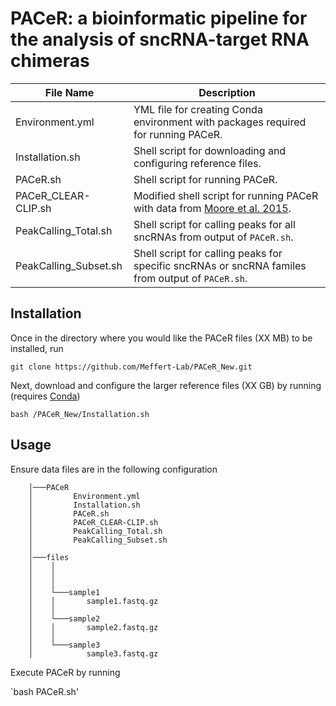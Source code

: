 # PACeR: a bioinformatic pipeline for the analysis of sncRNA-target RNA chimeras

| File Name                     | Description |
| ------------ | ------------ |
| Environment.yml   | YML file for creating Conda environment with packages required for running PACeR.        |
| Installation.sh      | Shell script for downloading and configuring reference files.        |
| PACeR.sh      | Shell script for running PACeR.        |
| PACeR_CLEAR-CLIP.sh      | Modified shell script for running PACeR with data from [Moore et al. 2015](https://www.nature.com/articles/ncomms9864).        |
| PeakCalling_Total.sh      | Shell script for calling peaks for all sncRNAs from output of `PACeR.sh`.        |
| PeakCalling_Subset.sh      | Shell script for calling peaks for specific sncRNAs or sncRNA familes from output of `PACeR.sh`.        |

## Installation

Once in the directory where you would like the PACeR files (XX MB) to be installed, run 

    git clone https://github.com/Meffert-Lab/PACeR_New.git

Next, download and configure the larger reference files (XX GB) by running (requires [Conda](https://docs.conda.io/projects/conda/en/latest/user-guide/install/index.html))

`bash /PACeR_New/Installation.sh`

## Usage

Ensure data files are in the following configuration

        │───PACeR
        │         Environment.yml
        │         Installation.sh
        │         PACeR.sh
        │         PACeR_CLEAR-CLIP.sh
        │         PeakCalling_Total.sh
        │         PeakCalling_Subset.sh
        │  
        │───files
        │    │   
        │    │       
        │    │
        │    └───sample1
        │    │       sample1.fastq.gz
        │    │
        │    └───sample2
        │    │       sample2.fastq.gz
        │    │
        │    └───sample3
        │            sample3.fastq.gz


Execute PACeR by running

`bash PACeR.sh'
